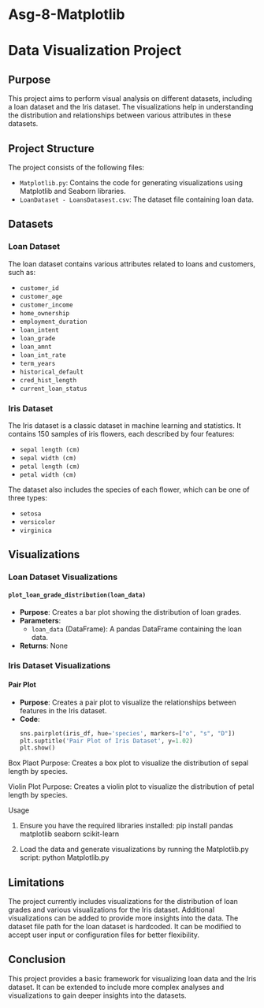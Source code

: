 # Asg-8-Matplotlib
# Data Visualization Project

## Purpose
This project aims to perform visual analysis on different datasets, including a loan dataset and the Iris dataset. The visualizations help in understanding the distribution and relationships between various attributes in these datasets.

## Project Structure
The project consists of the following files:
- `Matplotlib.py`: Contains the code for generating visualizations using Matplotlib and Seaborn libraries.
- `LoanDataset - LoansDatasest.csv`: The dataset file containing loan data.

## Datasets

### Loan Dataset
The loan dataset contains various attributes related to loans and customers, such as:
- `customer_id`
- `customer_age`
- `customer_income`
- `home_ownership`
- `employment_duration`
- `loan_intent`
- `loan_grade`
- `loan_amnt`
- `loan_int_rate`
- `term_years`
- `historical_default`
- `cred_hist_length`
- `current_loan_status`

### Iris Dataset
The Iris dataset is a classic dataset in machine learning and statistics. It contains 150 samples of iris flowers, each described by four features:
- `sepal length (cm)`
- `sepal width (cm)`
- `petal length (cm)`
- `petal width (cm)`

The dataset also includes the species of each flower, which can be one of three types:
- `setosa`
- `versicolor`
- `virginica`

## Visualizations

### Loan Dataset Visualizations
#### `plot_loan_grade_distribution(loan_data)`
- **Purpose**: Creates a bar plot showing the distribution of loan grades.
- **Parameters**: 
  - `loan_data` (DataFrame): A pandas DataFrame containing the loan data.
- **Returns**: None

### Iris Dataset Visualizations
#### Pair Plot
- **Purpose**: Creates a pair plot to visualize the relationships between features in the Iris dataset.
- **Code**:
  ```python
  sns.pairplot(iris_df, hue='species', markers=["o", "s", "D"])
  plt.suptitle('Pair Plot of Iris Dataset', y=1.02)
  plt.show()

Box Plaot
Purpose: Creates a box plot to visualize the distribution of sepal length by species.


Violin Plot
Purpose: Creates a violin plot to visualize the distribution of petal length by species.

Usage
1. Ensure you have the required libraries installed:
pip install pandas matplotlib seaborn scikit-learn

2. Load the data and generate visualizations by running the Matplotlib.py script: python Matplotlib.py

## Limitations
The project currently includes visualizations for the distribution of loan grades and various visualizations for the Iris dataset. Additional visualizations can be added to provide more insights into the data.
The dataset file path for the loan dataset is hardcoded. It can be modified to accept user input or configuration files for better flexibility.

## Conclusion
This project provides a basic framework for visualizing loan data and the Iris dataset. It can be extended to include more complex analyses and visualizations to gain deeper insights into the datasets.
